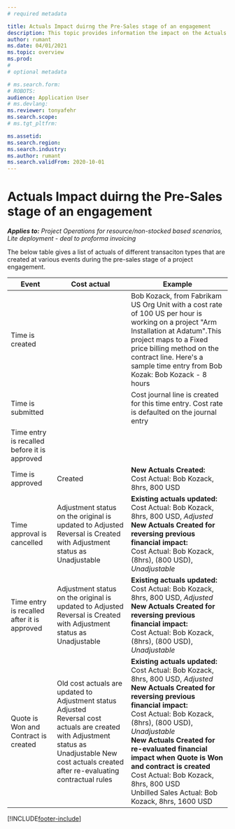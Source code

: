 ```yaml
---
# required metadata

title: Actuals Impact duirng the Pre-Sales stage of an engagement 
description: This topic provides information the impact on the Actuals table at various events while the engagment is in the Pre-Sales stage in Microsoft Dynamics 365 Project Operations.
author: rumant
ms.date: 04/01/2021
ms.topic: overview
ms.prod: 
#
# optional metadata

# ms.search.form: 
# ROBOTS: 
audience: Application User
# ms.devlang: 
ms.reviewer: tonyafehr
ms.search.scope: 
# ms.tgt_pltfrm: 

ms.assetid: 
ms.search.region: 
ms.search.industry: 
ms.author: rumant
ms.search.validFrom: 2020-10-01
---
```


#  Actuals Impact duirng the Pre-Sales stage of an engagement 

_**Applies to:** Project Operations for resource/non-stocked based scenarios, Lite deployment - deal to proforma invoicing_

The below table gives a list of actuals of different transaciton types that are created at various events during the pre-sales stage of a project engagement. 

| **Event** | **Cost actual** | **Example** |
| --- | --- | --- |
|Time is created |   | Bob Kozack, from Fabrikam US Org Unit with a cost rate of 100 US per hour is working on a project "Arm Installation at Adatum".This project maps to a Fixed price billing method on the contract line. Here's a sample time entry from Bob Kozak: Bob Kozack - 8 hours |
|Time is submitted |   | Cost journal line is created for this time entry. Cost rate is defaulted on the journal entry |
|Time entry is recalled before it is approved |   |   |
|Time is approved| Created | **New Actuals Created:**<br> Cost Actual: Bob Kozack, 8hrs, 800 USD |
|Time approval is cancelled | Adjustment status on the original is updated to Adjusted<br> Reversal is Created with Adjustment status as Unadjustable | **Existing actuals updated:**<br>Cost Actual: Bob Kozack, 8hrs, 800 USD, _Adjusted_<br>**New Actuals Created for reversing previous financial impact:**<br> Cost Actual: Bob Kozack, (8hrs), (800 USD), _Unadjustable_ |
|Time entry is recalled after it is approved | Adjustment status on the original is updated to Adjusted<br> Reversal is Created with Adjustment status as Unadjustable | **Existing actuals updated:**<br>Cost Actual: Bob Kozack, 8hrs, 800 USD, _Adjusted_<br>**New Actuals Created for reversing previous financial impact:**<br> Cost Actual: Bob Kozack, (8hrs), (800 USD), _Unadjustable_ |
|Quote is Won and Contract is created | Old cost actuals are updated to Adjustment status Adjusted<br> Reversal cost actuals are created with Adjustment status as Unadjustable New cost actuals created after re-evaluating contractual rules|**Existing actuals updated:**<br>Cost Actual: Bob Kozack, 8hrs, 800 USD, _Adjusted_<br>**New Actuals Created for reversing previous financial impact:** <br>Cost Actual: Bob Kozack, (8hrs), (800 USD), _Unadjustable_<br> **New Actuals Created for re-evaluated financial impact when Quote is Won and contract is created**<br> Cost Actual: Bob Kozack, 8hrs, 800 USD<br> Unbilled Sales Actual: Bob Kozack, 8hrs, 1600 USD |

[!INCLUDE[footer-include](../includes/footer-banner.md)]

